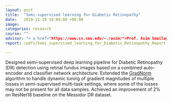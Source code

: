 ```yaml
---
layout: post
title:  "Semi-supervised learning for Diabetic Retinopathy"
date:   2019-12-29 18:00:00 +00:00
image: 
categories: research
course: ""
advisor: "< a href="https://www.cs.cmu.edu/~./asim/">Prof. Asim Smailagic </a>"
report: /pdfs/Semi_supervised_learning_for_Diabetic_Retinopathy_Report.pdf

---
```

Designed semi-supervised deep learning pipeline for Diabetic Retinopathy (DR) detection using retinal fundus images based on a combined auto-encoder and classifier network architecture. Extended the [GradNorm](https://arxiv.org/pdf/1711.02257.pdf) algorithm to handle dynamic tuning of gradient magnitudes of multiple losses in semi-supervised multi-task settings, where some of the losses may not be present for all data samples. Achieved an improvement of 2% on ResNet18 baseline on the Messidor DR dataset.
